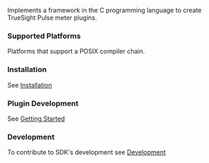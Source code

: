 Implements a framework in the C programming language to create TrueSight Pulse meter plugins.

### Supported Platforms

Platforms that support a POSIX compiler chain.

### Installation

See [Installation](docs/install/index.md)

### Plugin Development

See [Getting Started](getting_started.md)

### Development

To contribute to SDK's development see [Development](docs/install/index.md)




